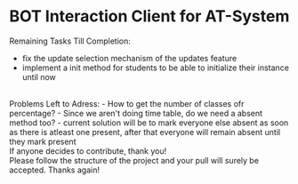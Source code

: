 # BOT Interaction Client for AT-System
Remaining Tasks Till Completion:
- fix the update selection mechanism of the updates feature
- implement a init method for students to be able to initialize their instance until now
<br />
Problems Left to Adress:
- How to get the number of classes ofr percentage?
- Since we aren't doing time table, do we need a absent method too?
- current solution will be to mark everyone else absent as soon as there is atleast one present, after that everyone will remain absent until they mark present 
<br/>
If anyone decides to contribute, thank you! <br />
Please follow the structure of the project and your pull will surely be accepted. Thanks again!